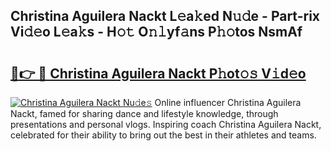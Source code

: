## Christina Aguilera Nackt L𝚎a𝚔ed N𝚞𝚍e - Part-rix Vi𝚍𝚎o L𝚎a𝚔s - H𝚘𝚝 O𝚗𝚕yf𝚊ns P𝚑𝚘tos NsmAf

# <h2><a href="http://kfapux.oniu.top/?m=Christina+Aguilera+Nackt">🔗👉 🔴 Christina Aguilera Nackt P𝚑ot𝚘𝚜 V𝚒d𝚎o</a></h2>

[![Christina Aguilera Nackt Nu𝚍e𝚜](https://i.imgur.com/0qMVB7G.gif)](http://kfapux.oniu.top/?m=Christina+Aguilera+Nackt)
Online influencer Christina Aguilera Nackt, famed for sharing dance and lifestyle knowledge, through presentations and personal vlogs. Inspiring coach Christina Aguilera Nackt, celebrated for their ability to bring out the best in their athletes and teams.  
